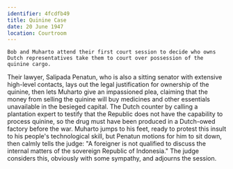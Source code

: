 ```yaml
---
identifier: 4fcdfb49
title: Quinine Case
date: 20 June 1947 
location: Courtroom
---
```


``` {.synopsis}
Bob and Muharto attend their first court session to decide who owns Dutch representatives take them to court over possession of the quinine cargo.
```

Their lawyer, Salipada Penatun, who is also a sitting senator with
extensive high-level contacts, lays out the legal justification for
ownership of the quinine, then lets Muharto give an impassioned plea,
claiming that the money from selling the quinine will buy medicines and
other essentials unavailable in the besieged capital. The Dutch counter
by calling a plantation expert to testify that the Republic does not
have the capability to process quinine, so the drug must have been
produced in a Dutch-owed factory before the war. Muharto jumps to his
feet, ready to protest this insult to his people's technological skill,
but Penatun motions for him to sit down, then calmly tells the judge: "A
foreigner is not qualified to discuss the internal matters of the
sovereign Republic of Indonesia." The judge considers this, obviously
with some sympathy, and adjourns the session.
